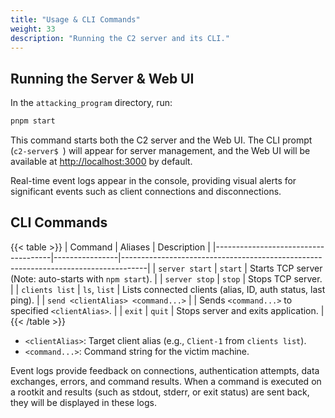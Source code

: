```yaml
---
title: "Usage & CLI Commands"
weight: 33
description: "Running the C2 server and its CLI."
---
```


## Running the Server & Web UI

In the `attacking_program` directory, run:

```bash
pnpm start
```

This command starts both the C2 server and the Web UI. The CLI prompt (`c2-server$ `) will appear for server management, and the Web UI will be available at [http://localhost:3000](http://localhost:3000) by default.

Real-time event logs appear in the console, providing visual alerts for significant events such as client connections and disconnections.

## CLI Commands

{{< table >}}
| Command                             | Aliases        | Description                                                                        |
|-------------------------------------|----------------|------------------------------------------------------------------------------------|
| `server start`                      | `start`        | Starts TCP server (Note: auto-starts with `npm start`).                              |
| `server stop`                       | `stop`         | Stops TCP server.                                                                  |
| `clients list`                      | `ls`, `list`   | Lists connected clients (alias, ID, auth status, last ping).                         |
| `send <clientAlias> <command...>`   |                | Sends `<command...>` to specified `<clientAlias>`.                                   |
| `exit`                              | `quit`         | Stops server and exits application.                                                |
{{< /table >}}

*   `<clientAlias>`: Target client alias (e.g., `Client-1` from `clients list`).
*   `<command...>`: Command string for the victim machine.

Event logs provide feedback on connections, authentication attempts, data exchanges, errors, and command results. When a command is executed on a rootkit and results (such as stdout, stderr, or exit status) are sent back, they will be displayed in these logs. 